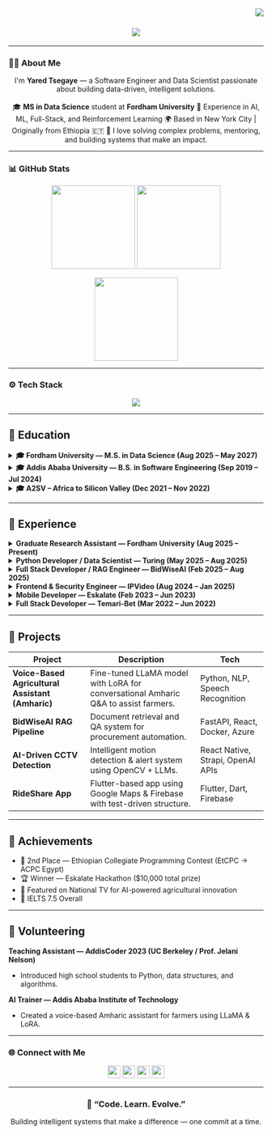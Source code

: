 <a href="https://visitorbadge.io/status?path=https%3A%2F%2Fgithub.com%2FYared-betsega%2FYared-betsega">
  <img align="right" src="https://api.visitorbadge.io/api/visitors?path=https%3A%2F%2Fgithub.com%2FYared-betsega%2FYared-betsega&countColor=%23263759" />
</a>

<h1 align="center">
  <a href="https://git.io/typing-svg">
    <img src="https://readme-typing-svg.herokuapp.com?size=30&center=true&vCenter=true&width=600&lines=Hi,+I'm+Yared+Tsegaye+👋;Software+Engineer+|+Data+Scientist;Turning+Data+and+Ideas+into+Impact" />
  </a>
</h1>

---

### 👨‍💻 About Me  
<p align="center">
  I'm <b>Yared Tsegaye</b> — a Software Engineer and Data Scientist passionate about building data-driven, intelligent solutions.  
  <br><br>
  🎓 <b>MS in Data Science</b> student at <b>Fordham University</b>  
  💼 Experience in AI, ML, Full-Stack, and Reinforcement Learning  
  🌍 Based in New York City | Originally from Ethiopia 🇪🇹  
  💬 I love solving complex problems, mentoring, and building systems that make an impact.
</p>

---

### 📊 GitHub Stats  

<p align="center">
  <img src="https://github-readme-stats.vercel.app/api?username=Yared-betsega&show_icons=true&theme=tokyonight&hide_border=true&count_private=true" height="165">
  <img src="https://github-readme-streak-stats.herokuapp.com/?user=Yared-betsega&theme=tokyonight&hide_border=true" height="165">
</p>

<p align="center">
  <img src="https://github-readme-stats.vercel.app/api/top-langs/?username=Yared-betsega&layout=compact&theme=tokyonight&hide_border=true" height="165">
</p>

---

### ⚙️ Tech Stack  

<p align="center">
  <img src="https://skillicons.dev/icons?i=python,java,js,ts,react,nodejs,express,flutter,fastapi,tensorflow,pytorch,sklearn,mysql,mongodb,azure,aws,docker,git,linux" />
</p>

---

## 🏫 Education  

<details>
  <summary><b>🎓 Fordham University — M.S. in Data Science (Aug 2025 – May 2027)</b></summary>
  <p>
  📍 New York, USA  
  - Coursework: Data Mining, Machine Learning, Reinforcement Learning, Algorithms for Data Science  
  - Researching combinatorial optimization and RL-based improvements for ILP problems.  
  </p>
</details>

<details>
  <summary><b>🎓 Addis Ababa University — B.S. in Software Engineering (Sep 2019 – Jul 2024)</b></summary>
  <p>
  📍 Addis Ababa, Ethiopia — GPA: <b>3.75 / 4.0</b>  
  - Coursework: Data Structures, ML, AI, Web & Mobile Dev, Cybersecurity  
  - Led multiple AI-driven projects with real-world community impact.  
  </p>
</details>

<details>
  <summary><b>🎓 A2SV – Africa to Silicon Valley (Dec 2021 – Nov 2022)</b></summary>
  <p>
  📍 Addis Ababa, Ethiopia  
  - Intensive training in Algorithms, Data Structures, and Problem Solving.  
  - Mentored peers and contributed to community coding initiatives.  
  </p>
</details>

---

## 💼 Experience  

<details>
  <summary><b>Graduate Research Assistant — Fordham University (Aug 2025 – Present)</b></summary>
  <p>
  - Working on combinatorial optimization using Integer & Mixed Integer Linear Programming.  
  - Exploring Reinforcement Learning for optimization improvement.  
  </p>
</details>

<details>
  <summary><b>Python Developer / Data Scientist — Turing (May 2025 – Aug 2025)</b></summary>
  <p>
  - Evaluated LLM model performance in text & code generation using RLHF techniques.  
  - Collaborated with AI teams to fine-tune and benchmark generative models.  
  </p>
</details>

<details>
  <summary><b>Full Stack Developer / RAG Engineer — BidWiseAI (Feb 2025 – Aug 2025)</b></summary>
  <p>
  - Built a RAG pipeline for document-based QA using Gemini API.  
  - Designed pixel-perfect UIs (React) and deployed FastAPI backends via Azure Container Apps.  
  </p>
</details>

<details>
  <summary><b>Frontend & Security Engineer — IPVideo (Aug 2024 – Jan 2025)</b></summary>
  <p>
  - Developed a CCTV camera tracking app with React Native & Strapi.  
  - Used OpenCV + multiple LLMs (OpenAI, Claude, Gemini) for real-time object detection.  
  - Enhanced app security with input validation and XSS protection.  
  </p>
</details>

<details>
  <summary><b>Mobile Developer — Eskalate (Feb 2023 – Jun 2023)</b></summary>
  <p>
  - Built a Flutter-based Ride-Sharing app with clean TDD architecture.  
  - Improved A2SV portal serving 3K+ users; achieved 98% test coverage.  
  </p>
</details>

<details>
  <summary><b>Full Stack Developer — Temari-Bet (Mar 2022 – Jun 2022)</b></summary>
  <p>
  - Created a tutoring platform using Next.js & Node.js.  
  - Migrated storage from MongoDB to AWS S3 for scalability and data safety.  
  </p>
</details>

---

## 🧠 Projects  

| Project | Description | Tech |
|---|---|---|
| **Voice-Based Agricultural Assistant (Amharic)** | Fine-tuned LLaMA model with LoRA for conversational Amharic Q&A to assist farmers. | Python, NLP, Speech Recognition |
| **BidWiseAI RAG Pipeline** | Document retrieval and QA system for procurement automation. | FastAPI, React, Docker, Azure |
| **AI-Driven CCTV Detection** | Intelligent motion detection & alert system using OpenCV + LLMs. | React Native, Strapi, OpenAI APIs |
| **RideShare App** | Flutter-based app using Google Maps & Firebase with test-driven structure. | Flutter, Dart, Firebase |

---

## 🏅 Achievements  

- 🥈 2nd Place — Ethiopian Collegiate Programming Contest (EtCPC → ACPC Egypt)  
- 🏆 Winner — Eskalate Hackathon ($10,000 total prize)  
- 🎤 Featured on National TV for AI-powered agricultural innovation  
- 📜 IELTS 7.5 Overall  

---

## 🤝 Volunteering  

**Teaching Assistant — AddisCoder 2023 (UC Berkeley / Prof. Jelani Nelson)**  
- Introduced high school students to Python, data structures, and algorithms.  

**AI Trainer — Addis Ababa Institute of Technology**  
- Created a voice-based Amharic assistant for farmers using LLaMA & LoRA.  

---

### 🌐 Connect with Me  

<p align="center">
  <a href="https://www.linkedin.com/in/yared-tsegaye-gizaw-63b961201/"><img src="https://img.shields.io/badge/LinkedIn-0077B5?style=for-the-badge&logo=linkedin&logoColor=white" height=25></a>
  <a href="mailto:ytg1@fordham.edu"><img src="https://img.shields.io/badge/Gmail-D14836?style=for-the-badge&logo=gmail&logoColor=white" height=25></a>
  <a href="https://leetcode.com/Yared_betsega/"><img src="https://img.shields.io/badge/LeetCode-FFA116?style=for-the-badge&logo=leetcode&logoColor=white" height=25></a>
  <a href="https://github.com/Yared-betsega"><img src="https://img.shields.io/badge/GitHub-181717?style=for-the-badge&logo=github&logoColor=white" height=25></a>
</p>

---

<h3 align="center">💬 “Code. Learn. Evolve.”</h3>
<p align="center">Building intelligent systems that make a difference — one commit at a time.</p>
